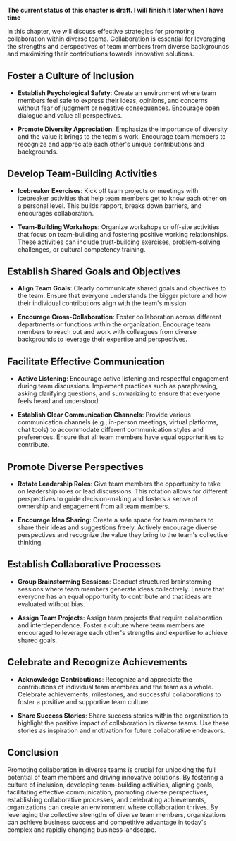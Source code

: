 **The current status of this chapter is draft. I will finish it later when I have time**

In this chapter, we will discuss effective strategies for promoting collaboration within diverse teams. Collaboration is essential for leveraging the strengths and perspectives of team members from diverse backgrounds and maximizing their contributions towards innovative solutions.

Foster a Culture of Inclusion
-----------------------------

* **Establish Psychological Safety**: Create an environment where team members feel safe to express their ideas, opinions, and concerns without fear of judgment or negative consequences. Encourage open dialogue and value all perspectives.

* **Promote Diversity Appreciation**: Emphasize the importance of diversity and the value it brings to the team's work. Encourage team members to recognize and appreciate each other's unique contributions and backgrounds.

Develop Team-Building Activities
--------------------------------

* **Icebreaker Exercises**: Kick off team projects or meetings with icebreaker activities that help team members get to know each other on a personal level. This builds rapport, breaks down barriers, and encourages collaboration.

* **Team-Building Workshops**: Organize workshops or off-site activities that focus on team-building and fostering positive working relationships. These activities can include trust-building exercises, problem-solving challenges, or cultural competency training.

Establish Shared Goals and Objectives
-------------------------------------

* **Align Team Goals**: Clearly communicate shared goals and objectives to the team. Ensure that everyone understands the bigger picture and how their individual contributions align with the team's mission.

* **Encourage Cross-Collaboration**: Foster collaboration across different departments or functions within the organization. Encourage team members to reach out and work with colleagues from diverse backgrounds to leverage their expertise and perspectives.

Facilitate Effective Communication
----------------------------------

* **Active Listening**: Encourage active listening and respectful engagement during team discussions. Implement practices such as paraphrasing, asking clarifying questions, and summarizing to ensure that everyone feels heard and understood.

* **Establish Clear Communication Channels**: Provide various communication channels (e.g., in-person meetings, virtual platforms, chat tools) to accommodate different communication styles and preferences. Ensure that all team members have equal opportunities to contribute.

Promote Diverse Perspectives
----------------------------

* **Rotate Leadership Roles**: Give team members the opportunity to take on leadership roles or lead discussions. This rotation allows for different perspectives to guide decision-making and fosters a sense of ownership and engagement from all team members.

* **Encourage Idea Sharing**: Create a safe space for team members to share their ideas and suggestions freely. Actively encourage diverse perspectives and recognize the value they bring to the team's collective thinking.

Establish Collaborative Processes
---------------------------------

* **Group Brainstorming Sessions**: Conduct structured brainstorming sessions where team members generate ideas collectively. Ensure that everyone has an equal opportunity to contribute and that ideas are evaluated without bias.

* **Assign Team Projects**: Assign team projects that require collaboration and interdependence. Foster a culture where team members are encouraged to leverage each other's strengths and expertise to achieve shared goals.

Celebrate and Recognize Achievements
------------------------------------

* **Acknowledge Contributions**: Recognize and appreciate the contributions of individual team members and the team as a whole. Celebrate achievements, milestones, and successful collaborations to foster a positive and supportive team culture.

* **Share Success Stories**: Share success stories within the organization to highlight the positive impact of collaboration in diverse teams. Use these stories as inspiration and motivation for future collaborative endeavors.

Conclusion
----------

Promoting collaboration in diverse teams is crucial for unlocking the full potential of team members and driving innovative solutions. By fostering a culture of inclusion, developing team-building activities, aligning goals, facilitating effective communication, promoting diverse perspectives, establishing collaborative processes, and celebrating achievements, organizations can create an environment where collaboration thrives. By leveraging the collective strengths of diverse team members, organizations can achieve business success and competitive advantage in today's complex and rapidly changing business landscape.
